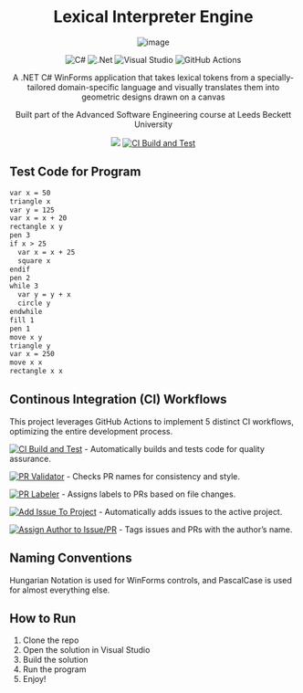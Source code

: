 <div align="center">

# Lexical Interpreter Engine

![image](https://github.com/aryanprince/Lexical-Interpreter-Engine/assets/45622345/7a060c29-2ab2-4514-835e-af774cfd2474)

![C#](https://img.shields.io/badge/c%23-000000.svg?style=for-the-badge&logo=c-sharp&logoColor=239120) ![.Net](https://img.shields.io/badge/.NET-000000?style=for-the-badge&logo=.net&logoColor=c792ea) ![Visual Studio](https://img.shields.io/badge/Visual%20Studio-000000.svg?style=for-the-badge&logo=visual-studio&logoColor=5c2d91) ![GitHub Actions](https://img.shields.io/badge/github%20actions%20ci-000000.svg?style=for-the-badge&logo=github&logoColor=white)

A .NET C# WinForms application that takes lexical tokens from a specially-tailored domain-specific language and visually translates them into geometric designs drawn on a canvas

Built part of the Advanced Software Engineering course at Leeds Beckett University

![](https://hits.dwyl.com/aryanprince/ASE-Assignment.svg?style=flat-square)
[![CI Build and Test](https://github.com/aryanprince/ASE-Assignment/actions/workflows/ci-build-and-test.yml/badge.svg)](https://github.com/aryanprince/ASE-Assignment/actions/workflows/ci-build-and-test.yml)

<!-- 
# Issues badge doesn't work cus repo not public
[![GitHub issues](https://img.shields.io/github/issues/aryanprince/ASE-Assignment?logo=github)](https://github.com/aryanprince/ASE-Assignment/issues) 
-->

</div>

## Test Code for Program

```txt
var x = 50
triangle x
var y = 125
var x = x + 20
rectangle x y
pen 3
if x > 25
  var x = x + 25
  square x
endif
pen 2
while 3
  var y = y + x
  circle y
endwhile
fill 1
pen 1
move x y
triangle y
var x = 250
move x x
rectangle x x
```

## Continous Integration (CI) Workflows

This project leverages GitHub Actions to implement 5 distinct CI workflows, optimizing the entire development process. 

[![CI Build and Test](https://github.com/aryanprince/ASE-Assignment/actions/workflows/ci-build-and-test.yml/badge.svg)](https://github.com/aryanprince/ASE-Assignment/actions/workflows/ci-build-and-test.yml) - Automatically builds and tests code for quality assurance.

[![PR Validator](https://github.com/aryanprince/ASE-Assignment/actions/workflows/pr-validator.yml/badge.svg)](https://github.com/aryanprince/ASE-Assignment/actions/workflows/pr-validator.yml) - Checks PR names for consistency and style.

[![PR Labeler](https://github.com/aryanprince/ASE-Assignment/actions/workflows/pr-labeler.yml/badge.svg)](https://github.com/aryanprince/ASE-Assignment/actions/workflows/pr-labeler.yml) - Assigns labels to PRs based on file changes.

[![Add Issue To Project](https://github.com/aryanprince/ASE-Assignment/actions/workflows/add-issue-to-project.yml/badge.svg)](https://github.com/aryanprince/ASE-Assignment/actions/workflows/add-issue-to-project.yml) - Automatically adds issues to the active project.

[![Assign Author to Issue/PR](https://github.com/aryanprince/ASE-Assignment/actions/workflows/assign-author-to-issue-pr.yml/badge.svg)](https://github.com/aryanprince/ASE-Assignment/actions/workflows/assign-author-to-issue-pr.yml) - Tags issues and PRs with the author’s name.

## Naming Conventions

Hungarian Notation is used for WinForms controls, and PascalCase is used for almost everything else.

## How to Run

1. Clone the repo
2. Open the solution in Visual Studio
3. Build the solution
4. Run the program
5. Enjoy!
